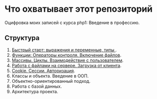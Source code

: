 Что охватывает этот репозиторий
===
Оцифровка моих записей с курса php1: Введение в профессию.

Структура
---

1. [Быстрый старт: выражения и переменные, типы ](https://github.com/Second-cat-engineer/php_1_description/blob/master/lesson1.md).
2. [Функции: Операторы контроля. Включение файлов](https://github.com/Second-cat-engineer/php_1_description/blob/master/lesson2.md).
3. [Массивы. Циклы. Взаимодействие с пользователем](https://github.com/Second-cat-engineer/php_1_description/blob/master/lesson3.md).
4. [Работа с файлами на сервере. Загрузка от клиента](https://github.com/Second-cat-engineer/php_1_description/blob/master/lesson4.md).
5. [Cookie. Сессии. Авторизация](https://github.com/Second-cat-engineer/php_1_description/blob/master/lesson4.md).
6. Классы и объекта. Введение в ООП.
7. Объектно-ориентированный подход.
8. Работа с базой данных.
9. Архитектура проекта.